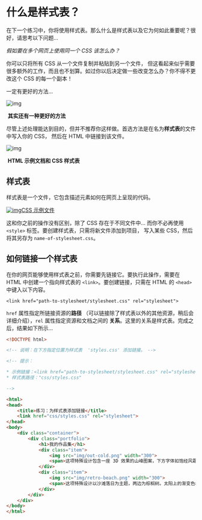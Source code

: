 # 什么是样式表？

在下一个练习中，你将使用样式表。那么什么是样式表以及它为何如此重要呢？很好，请思考以下问题...

*假如要在多个网页上使用同一个 CSS 该怎么办？*

你可以只将所有 CSS 从一个文件复制并粘贴到另一个文件， 但这看起来似乎需要很多额外的工作，而且也不划算。如过你以后决定做一些改变怎么办？你不得不更改这个 CSS 的每一个副本！

一定有更好的方法...

![img](https://s3.cn-north-1.amazonaws.com.cn/u-img/adc21ef3-95ac-407f-9941-0c8290586139)

​							**其实还有一种更好的方法**

尽管上述处理能达到目的，但并不推荐你这样做。首选方法是在名为**样式表**的文件中写入你的 CSS， 然后在 HTML 中链接到该文件。

![img](https://s3.cn-north-1.amazonaws.com.cn/u-img/d1d7ce8a-3e47-4cbb-89c9-c085bc715b9a)			

​					**HTML 示例文档和 CSS 样式表**

## 样式表

样式表是一个文件，它包含描述元素如何在网页上呈现的代码。

[![img](https://s3.cn-north-1.amazonaws.com.cn/u-img/7f6e36c3-9a54-49d0-acfc-82a7f6116b68)CSS 示例文件 ](https://classroom.udacity.com/nanodegrees/nd001-cn-basic/parts/f315b961-07c6-4a0a-9fb8-f4265dfb1ea1/modules/f2a8da8d-c191-41c5-a7b9-69850a1f6a88/lessons/7323812069/concepts/74240073020923#)

这和你之前的操作没有区别，除了 CSS 存在于不同文件中... 而你不必再使用 `<style>` 标签。要创建样式表，只需将新文件添加到项目， 写入某些 CSS，然后将其另存为  `name-of-stylesheet.css`。

## 如何链接一个样式表

在你的网页能够使用样式表之前，你需要先链接它。要执行此操作，需要在 HTML 中创建一个指向样式表的 `<link>`。要创建链接，只需在 HTML 的 `<head>` 中键入以下内容。

```
<link href="path-to-stylesheet/stylesheet.css" rel="stylesheet">
```

`href` 属性指定所链接资源的**路径** （可以链接除了样式表以外的其他资源，稍后会详细介绍），`rel` 属性指定资源和文档之间的 **关系**。这里的关系是样式表。完成之后，结果如下所示...

```html
<!DOCTYPE html>

<!-- 说明：在下方指定位置为样式表  'styles.css' 添加链接。 -->

<!-- 提示：

* 示例链接：<link href="path-to-stylesheet/stylesheet.css" rel="stylesheet">
* 样式表路径："css/styles.css"

-->

<html>
<head>
	<title>练习：为样式表添加链接</title>
	<link href="css/styles.css" rel="stylesheet">
</head>
<body>
	<div class="container">
		<div class="portfolio">
			<h1>我的作品集</h1>
			<div class="item">
				<img src="img/out-cold.png" width="300">
				<span>这项特殊设计包含一座 3D 效果的山峰图案，下方字体如饱经风霜的岩石一般龟裂开来，暗示了冬季户外的主题。对于户外产品公司和滑雪场来说，这个 logo 是一个绝佳选择。</span>
			</div>
			<div class="item">
				<img src="img/retro-beach.png" width="300">
				<span>这项特殊设计以沙滩落日为主题，两边为棕榈树。太阳上的渐变色横条表示温度随落日发生变化。</span>
			</div>
		</div>
	</div>
</body>
</html>

```

